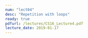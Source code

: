 ```yaml
---
num: "lect04"
desc: "Repetition with loops"
ready: true
pdfurl: /lectures/CS16_Lecture4.pdf
lecture_date: 2019-01-17
---
```

